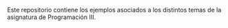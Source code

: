 Este repositorio contiene los ejemplos asociados a los distintos temas de la asignatura de Programación III.
